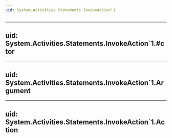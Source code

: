```yaml
---
uid: System.Activities.Statements.InvokeAction`1
---
```


---
uid: System.Activities.Statements.InvokeAction`1.#ctor
---

---
uid: System.Activities.Statements.InvokeAction`1.Argument
---

---
uid: System.Activities.Statements.InvokeAction`1.Action
---
